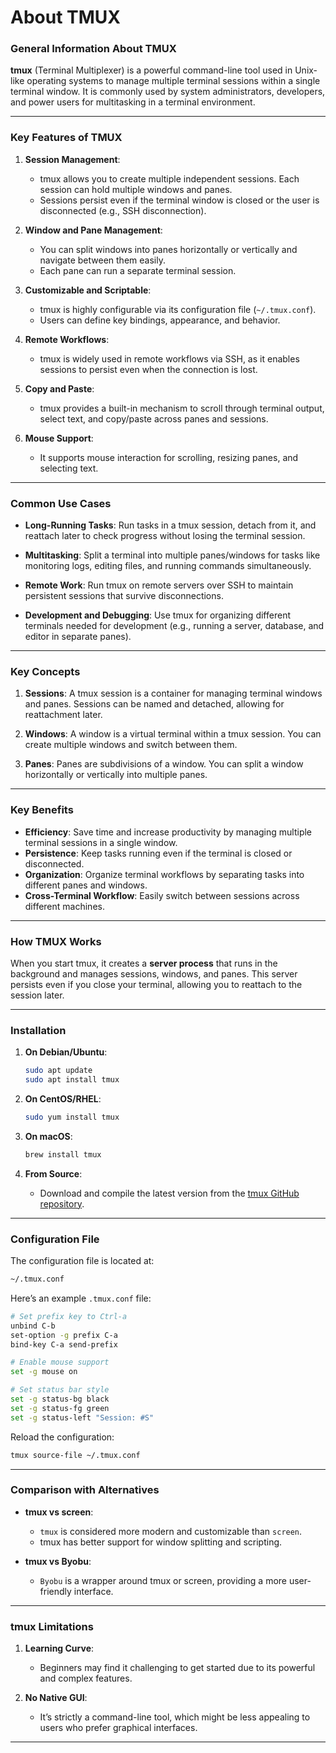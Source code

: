 # About TMUX

### **General Information About TMUX**

**tmux** (Terminal Multiplexer) is a powerful command-line tool used in Unix-like operating systems to manage multiple terminal sessions within a single terminal window. It is commonly used by system administrators, developers, and power users for multitasking in a terminal environment.

---

### **Key Features of TMUX**

1. **Session Management**:
   - tmux allows you to create multiple independent sessions. Each session can hold multiple windows and panes.
   - Sessions persist even if the terminal window is closed or the user is disconnected (e.g., SSH disconnection).

2. **Window and Pane Management**:
   - You can split windows into panes horizontally or vertically and navigate between them easily.
   - Each pane can run a separate terminal session.

3. **Customizable and Scriptable**:
   - tmux is highly configurable via its configuration file (`~/.tmux.conf`).
   - Users can define key bindings, appearance, and behavior.

4. **Remote Workflows**:
   - tmux is widely used in remote workflows via SSH, as it enables sessions to persist even when the connection is lost.

5. **Copy and Paste**:
   - tmux provides a built-in mechanism to scroll through terminal output, select text, and copy/paste across panes and sessions.

6. **Mouse Support**:
   - It supports mouse interaction for scrolling, resizing panes, and selecting text.

---

### **Common Use Cases**
- **Long-Running Tasks**:
  Run tasks in a tmux session, detach from it, and reattach later to check progress without losing the terminal session.
  
- **Multitasking**:
  Split a terminal into multiple panes/windows for tasks like monitoring logs, editing files, and running commands simultaneously.

- **Remote Work**:
  Run tmux on remote servers over SSH to maintain persistent sessions that survive disconnections.

- **Development and Debugging**:
  Use tmux for organizing different terminals needed for development (e.g., running a server, database, and editor in separate panes).

---

### **Key Concepts**

1. **Sessions**:
   A tmux session is a container for managing terminal windows and panes. Sessions can be named and detached, allowing for reattachment later.

2. **Windows**:
   A window is a virtual terminal within a tmux session. You can create multiple windows and switch between them.

3. **Panes**:
   Panes are subdivisions of a window. You can split a window horizontally or vertically into multiple panes.

---

### **Key Benefits**
- **Efficiency**: Save time and increase productivity by managing multiple terminal sessions in a single window.
- **Persistence**: Keep tasks running even if the terminal is closed or disconnected.
- **Organization**: Organize terminal workflows by separating tasks into different panes and windows.
- **Cross-Terminal Workflow**: Easily switch between sessions across different machines.

---

### **How TMUX Works**
When you start tmux, it creates a **server process** that runs in the background and manages sessions, windows, and panes. This server persists even if you close your terminal, allowing you to reattach to the session later.

---

### **Installation**

1. **On Debian/Ubuntu**:
   ```bash
   sudo apt update
   sudo apt install tmux
   ```

2. **On CentOS/RHEL**:
   ```bash
   sudo yum install tmux
   ```

3. **On macOS**:
   ```bash
   brew install tmux
   ```

4. **From Source**:
   - Download and compile the latest version from the [tmux GitHub repository](https://github.com/tmux/tmux).

---

### **Configuration File**

The configuration file is located at:
```bash
~/.tmux.conf
```

Here’s an example `.tmux.conf` file:
```bash
# Set prefix key to Ctrl-a
unbind C-b
set-option -g prefix C-a
bind-key C-a send-prefix

# Enable mouse support
set -g mouse on

# Set status bar style
set -g status-bg black
set -g status-fg green
set -g status-left "Session: #S"
```

Reload the configuration:
```bash
tmux source-file ~/.tmux.conf
```

---

### **Comparison with Alternatives**
- **tmux vs screen**:
  - `tmux` is considered more modern and customizable than `screen`.
  - tmux has better support for window splitting and scripting.

- **tmux vs Byobu**:
  - `Byobu` is a wrapper around tmux or screen, providing a more user-friendly interface.

---

### **tmux Limitations**
1. **Learning Curve**:
   - Beginners may find it challenging to get started due to its powerful and complex features.
   
2. **No Native GUI**:
   - It’s strictly a command-line tool, which might be less appealing to users who prefer graphical interfaces.

---
